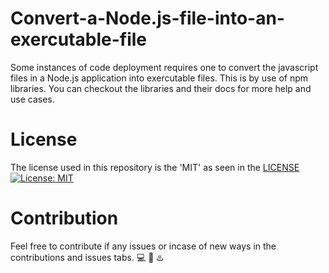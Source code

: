 # Convert-a-Node.js-file-into-an-exercutable-file

Some instances of code deployment requires one to convert the javascript files in a Node.js application into exercutable files. This is by use of npm libraries.
You can checkout the libraries and their docs for more help and use cases.

# License

The license used in this repository is the 'MIT' as seen in the [LICENSE](License.md)
[![License: MIT](https://img.shields.io/badge/License-MIT-yellow.svg)](https://opensource.org/licenses/MIT)

# Contribution

Feel free to contribute if any issues or incase of new ways in the contributions and issues tabs.
:computer: :construction: :hotsprings:
